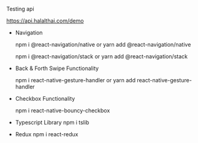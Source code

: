 Testing api

https://api.halalthai.com/demo

- Navigation

    npm i @react-navigation/native
    or 
    yarn add @react-navigation/native

    npm i @react-navigation/stack
    or
    yarn add @react-navigation/stack

- Back & Forth Swipe Functionality

    npm i react-native-gesture-handler
    or
    yarn add react-native-gesture-handler

- Checkbox Functionality

    npm i react-native-bouncy-checkbox

- Typescript Library
    npm i tslib

- Redux
    npm i react-redux